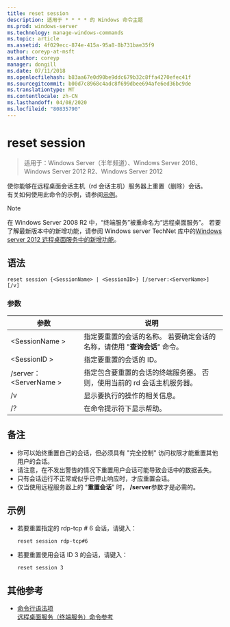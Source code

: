```yaml
---
title: reset session
description: 适用于 * * * * 的 Windows 命令主题
ms.prod: windows-server
ms.technology: manage-windows-commands
ms.topic: article
ms.assetid: 4f029ecc-874e-415a-95a8-8b731bae35f9
author: coreyp-at-msft
ms.author: coreyp
manager: dongill
ms.date: 07/11/2018
ms.openlocfilehash: b83aa67e0d90be9ddc679b32c8ffa4270efec41f
ms.sourcegitcommit: b00d7c8968c4adc8f699dbee694afe6ed36bc9de
ms.translationtype: MT
ms.contentlocale: zh-CN
ms.lasthandoff: 04/08/2020
ms.locfileid: "80835790"
---
```

# <a name="reset-session"></a>reset session

>适用于：Windows Server（半年频道）、Windows Server 2016、Windows Server 2012 R2、Windows Server 2012

使你能够在远程桌面会话主机（rd 会话主机）服务器上重置（删除）会话。  
有关如何使用此命令的示例，请参阅[示例](#BKMK_examples)。  

> [!NOTE]  
> 在 Windows Server 2008 R2 中，“终端服务”被重命名为“远程桌面服务”。 若要了解最新版本中的新增功能，请参阅 Windows server TechNet 库中的[Windows server 2012 远程桌面服务中的新增功能](https://technet.microsoft.com/library/hh831527)。  

## <a name="syntax"></a>语法  
```  
reset session {<SessionName> | <SessionID>} [/server:<ServerName>] [/v]  
```  

### <a name="parameters"></a>参数  

|参数|说明|  
|-------|--------|  
|\<SessionName >|指定要重置的会话的名称。 若要确定会话的名称，请使用 "**查询会话**" 命令。|  
|\<SessionID >|指定要重置的会话的 ID。|  
|/server：\<ServerName >|指定包含要重置的会话的终端服务器。 否则，使用当前的 rd 会话主机服务器。|  
|/v|显示要执行的操作的相关信息。|  
|/?|在命令提示符下显示帮助。|  

## <a name="remarks"></a>备注  
-   你可以始终重置自己的会话，但必须具有 "完全控制" 访问权限才能重置其他用户的会话。  
-   请注意，在不发出警告的情况下重置用户会话可能导致会话中的数据丢失。  
-   只有会话运行不正常或似乎已停止响应时，才应重置会话。  
-   仅当使用远程服务器上的 "**重置会话**" 时， **/server**参数才是必需的。  

## <a name="examples"></a><a name=BKMK_examples></a>示例  
- 若要重置指定的 rdp-tcp # 6 会话，请键入：  
  ```  
  reset session rdp-tcp#6  
  ```  
- 若要重置使用会话 ID 3 的会话，请键入：  
  ```  
  reset session 3  
  ```  

## <a name="additional-references"></a>其他参考  
- [命令行语法项](command-line-syntax-key.md)  
[远程桌面服务（终端服务）命令参考](remote-desktop-services-terminal-services-command-reference.md)  

